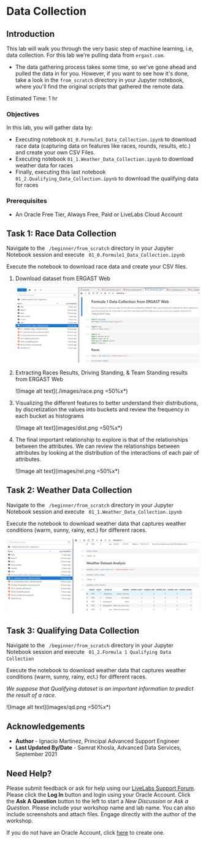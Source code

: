 # Data Collection

## Introduction

This lab will walk you through the very basic step of machine learning, i.e, data collection. For this lab we're pulling data from ```ergast.com```. 

* The data gathering process takes some time, so we've gone ahead and pulled the data in for you. However, if you want to see how it's done, take a look in the ```from_scratch``` directory in your Jupyter notebook, where you'll find the original scripts that gathered the remote data.

Estimated Time: 1 hr


### Objectives

In this lab, you will gather data by:
* Executing notebook ```01_0.Formule1_Data_Collection.ipynb``` to download race data (capturing data on features like  races, rounds, results, etc.) and create your own CSV Files. 
* Executing notebook ```01_1.Weather_Data_Collection.ipynb``` to download weather data for races
* Finally, executing this last notebook ```01_2.Qualifying_Data_Collection.ipynb``` to download the qualifying data for races

### Prerequisites

* An Oracle Free Tier, Always Free, Paid or LiveLabs Cloud Account


## **Task 1**: Race Data Collection

Navigate to the ``` /beginner/from_scratch``` directory in your Jupyter Notebook session and execute ``` 01_0.Formule1_Data_Collection.ipynb```

Execute the notebook to download race data and create your CSV files. 

1. Download dataset from ERGAST Web
    
    ![Image alt text](images/f1data.png)

2. Extracting Races Results, Driving Standing, & Team Standing results from ERGAST Web

    ![Image alt text](./images/race.png =50%x*)

3. Visualizing the different features to better understand their distributions, by discretization the values into buckets and review the frequency in each bucket as histograms

    ![Image alt text](images/dist.png =50%x*)

4. The final important relationship to explore is that of the relationships between the attributes. We can review the relationships between attributes by looking at the distribution of the interactions of each pair of attributes.

    ![Image alt text](images/rel.png =50%x*)


## **Task 2:** Weather Data Collection 

Navigate to the ``` /beginner/from_scratch``` directory in your Jupyter Notebook session and execute ``` 01_1.Weather_Data_Collection.ipynb```

Execute the notebook to download weather data that captures weather conditions (warm, sunny, rainy, ect.) for different races. 

![Image alt text](images/weather.png)


## **Task 3:** Qualifying Data Collection 

Navigate to the ``` /beginner/from_scratch``` directory in your Jupyter Notebook session and execute ``` 01_2.Formula 1 Qualifying Data Collection```

Execute the notebook to download weather data that captures weather conditions (warm, sunny, rainy, ect.) for different races. 

*We suppose that Qualifying dataset is an important information to predict the result of a race.*

![Image alt text](images/qd.png =50%x*)



## Acknowledgements
* **Author** - Ignacio Martinez, Principal Advanced Support Engineer
* **Last Updated By/Date** - Samrat Khosla, Advanced Data Services, September 2021


## Need Help?
Please submit feedback or ask for help using our [LiveLabs Support Forum](https://community.oracle.com/tech/developers/categories/livelabsdiscussions). Please click the **Log In** button and login using your Oracle Account. Click the **Ask A Question** button to the left to start a *New Discussion* or *Ask a Question*.  Please include your workshop name and lab name.  You can also include screenshots and attach files.  Engage directly with the author of the workshop.

If you do not have an Oracle Account, click [here](https://profile.oracle.com/myprofile/account/create-account.jspx) to create one.

